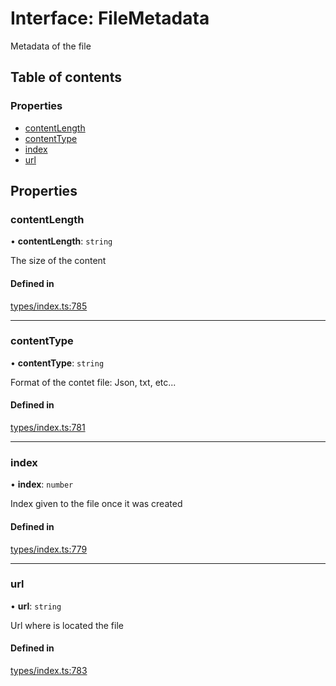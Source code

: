 # Interface: FileMetadata

Metadata of the file

## Table of contents

### Properties

- [contentLength](FileMetadata.md#contentlength)
- [contentType](FileMetadata.md#contenttype)
- [index](FileMetadata.md#index)
- [url](FileMetadata.md#url)

## Properties

### contentLength

• **contentLength**: `string`

The size of the content

#### Defined in

[types/index.ts:785](https://github.com/nevermined-io/react-components/blob/b81d5c9/catalog/src/types/index.ts#L785)

___

### contentType

• **contentType**: `string`

Format of the contet file: Json, txt, etc...

#### Defined in

[types/index.ts:781](https://github.com/nevermined-io/react-components/blob/b81d5c9/catalog/src/types/index.ts#L781)

___

### index

• **index**: `number`

Index given to the file once it was created

#### Defined in

[types/index.ts:779](https://github.com/nevermined-io/react-components/blob/b81d5c9/catalog/src/types/index.ts#L779)

___

### url

• **url**: `string`

Url where is located the file

#### Defined in

[types/index.ts:783](https://github.com/nevermined-io/react-components/blob/b81d5c9/catalog/src/types/index.ts#L783)
